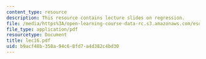 ```yaml
---
content_type: resource
description: This resource contains lecture slides on regression.
file: /media/https%3A/open-learning-course-data-rc.s3.amazonaws.com/esd-86-models-data-and-inference-for-socio-technical-systems-spring-2007/b9acf48b358a94c68fd7a4d382c4bd30_lec16.pdf
file_type: application/pdf
resourcetype: Document
title: lec16.pdf
uid: b9acf48b-358a-94c6-8fd7-a4d382c4bd30
---
```

